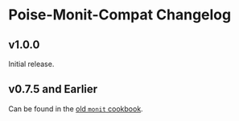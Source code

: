 # Poise-Monit-Compat Changelog

## v1.0.0

Initial release.

## v0.7.5 and Earlier

Can be found in the [old `monit` cookbook](https://github.com/apsoto/monit/).
